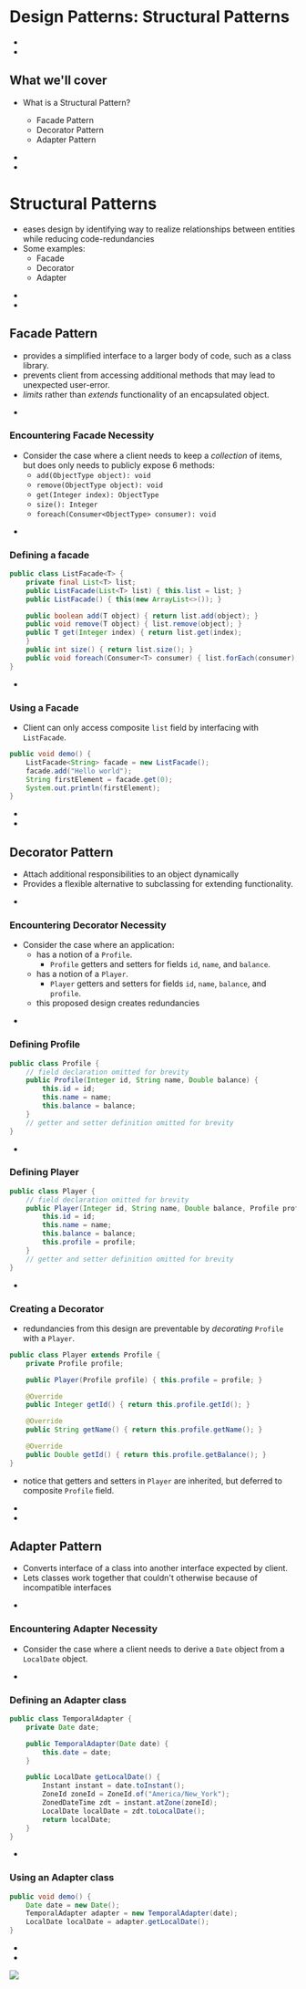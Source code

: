 # Design Patterns: Structural Patterns





-
-

## What we'll cover

<ul>
<li class="fragment fade-up">What is a Structural Pattern?</li>
	<ul>
		<li class="fragment fade-up">Facade Pattern </li>
		<li class="fragment fade-up">Decorator Pattern </li>
		<li class="fragment fade-up">Adapter Pattern </li>
	</ul>
</ul>










-
-
# Structural Patterns
* eases design by identifying way to realize relationships between entities while reducing code-redundancies
* Some examples:
	* Facade
	* Decorator
	* Adapter















-
-
## Facade Pattern
* provides a simplified interface to a larger body of code, such as a class library.
* prevents client from accessing additional methods that may lead to unexpected user-error.
* _limits_ rather than _extends_ functionality of an encapsulated object.


-
### Encountering Facade Necessity
* Consider the case where a client needs to keep a _collection_ of items, but does only needs to publicly expose 6 methods:
	* `add(ObjectType object): void`
	* `remove(ObjectType object): void`
	* `get(Integer index): ObjectType`
	* `size(): Integer`
	* `foreach(Consumer<ObjectType> consumer): void`

-
### Defining a facade
```java
public class ListFacade<T> {
    private final List<T> list;
    public ListFacade(List<T> list) { this.list = list; }
    public ListFacade() { this(new ArrayList<>()); }

    public boolean add(T object) { return list.add(object); }
    public void remove(T object) { list.remove(object); }
    public T get(Integer index) { return list.get(index);
    }
    public int size() { return list.size(); }
    public void foreach(Consumer<T> consumer) { list.forEach(consumer); }
}
```


-
### Using a Facade
* Client can only access composite `list` field by interfacing with `ListFacade`.
```java
public void demo() {
	ListFacade<String> facade = new ListFacade();
	facade.add("Hello world");
	String firstElement = facade.get(0);
	System.out.println(firstElement);
}
```


















-
-
## Decorator Pattern
* Attach additional responsibilities to an object dynamically
* Provides a flexible alternative to subclassing for extending functionality.



-
### Encountering Decorator Necessity
* Consider the case where an application:
	* has a notion of a `Profile`.
		* `Profile` getters and setters for fields `id`, `name`, and `balance`.
	* has a notion of a `Player`.
		* `Player` getters and setters for fields `id`, `name`, `balance`, and `profile`.
	* this proposed design creates redundancies

-
### Defining Profile
```java
public class Profile {
	// field declaration omitted for brevity
	public Profile(Integer id, String name, Double balance) {
		this.id = id;
		this.name = name;
		this.balance = balance;
	}
	// getter and setter definition omitted for brevity
}
```

-
### Defining Player
```java
public class Player {
	// field declaration omitted for brevity
	public Player(Integer id, String name, Double balance, Profile profile) {
		this.id = id;
		this.name = name;
		this.balance = balance;
		this.profile = profile;
	}
	// getter and setter definition omitted for brevity
}
```

-
### Creating a Decorator
* redundancies from this design are preventable by _decorating_ `Profile` with a `Player`.

```java
public class Player extends Profile {
	private Profile profile;

	public Player(Profile profile) { this.profile = profile; }

	@Override
	public Integer getId() { return this.profile.getId(); }

	@Override
	public String getName() { return this.profile.getName(); }

	@Override
	public Double getId() { return this.profile.getBalance(); }
}
```
* notice that getters and setters in `Player` are inherited, but deferred to composite `Profile` field.

















-
-
## Adapter Pattern
* Converts interface of a class into another interface expected by client.
* Lets classes work together that couldn't otherwise because of incompatible interfaces


-
### Encountering Adapter Necessity
* Consider the case where a client needs to derive a `Date` object from a `LocalDate` object.

-
### Defining an Adapter class
```java
public class TemporalAdapter {
	private Date date;

	public TemporalAdapter(Date date) {
		this.date = date;
	}

	public LocalDate getLocalDate() {
		Instant instant = date.toInstant();
		ZoneId zoneId = ZoneId.of("America/New_York");
		ZonedDateTime zdt = instant.atZone(zoneId);
		LocalDate localDate = zdt.toLocalDate();
		return localDate;
	}
}
```



-
### Using an Adapter class
```java
public void demo() {
	Date date = new Date();
	TemporalAdapter adapter = new TemporalAdapter(date);
	LocalDate localDate = adapter.getLocalDate();
}
```


-
-

<img src="https://github.com/Zipcoder/reveal-slides.tcus/blob/master/img/bunnies/cute-bunnies-tongues-3.jpg?raw=true">

